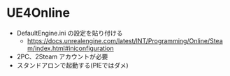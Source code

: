 # UE4Online

* DefaultEngine.ini の設定を貼り付ける
  * https://docs.unrealengine.com/latest/INT/Programming/Online/Steam/index.html#iniconfiguration
* 2PC、2Steam アカウントが必要
* スタンドアロンで起動する(PIEではダメ)
